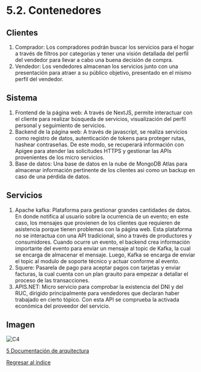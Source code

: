 # 5.2. Contenedores

## Clientes

1. Comprador: Los compradores podrán buscar los servicios para el hogar a través de filtros por categorías y tener una visión detallada del perfil del vendedor para llevar a cabo una buena decisión de compra.
2. Vendedor: Los vendedores almacenan los servicios junto con una presentación para atraer a su público objetivo, presentado en el mismo perfil del vendedor.

## Sistema

1. Frontend de la página web: A través de NextJS, permite interactuar con el cliente para realizar búsqueda de servicios, visualización del perfil personal y seguimiento de servicios.
2. Backend de la página web: A través de javascript, se realiza servicios como registro de datos, autenticación de tokens para proteger rutas, hashear contraseñas. De este modo, se recuperará información con Apigee para atender las solicitudes HTTPS y gestionar las APIs provenientes de los micro servicios.
3. Base de datos: Una base de datos en la nube de MongoDB Atlas para almacenar información pertinente de los clientes asi como un backup en caso de una pérdida de datos. 

## Servicios

1. Apache kafka: Plataforma para gestionar grandes cantidades de datos. En donde notifica al usuario sobre la ocurrencia de un evento; en este caso, los mensajes que provienen de los clientes que requieren de asistencia porque tienen problemas con la página web. Esta plataforma no se interactua con una API tradicional, sino a través de productores y consumidores. Cuando ocurre un evento, el backend crea información importante del evento para enviar un mensaje al topic de Kafka, la cual se encarga de almacenar el mensaje. Luego, Kafka se encarga de enviar el topic al modulo de soporte técnico y actuar conforme al evento.
2. Squere: Pasarela de pago para aceptar pagos con tarjetas y enviar facturas, la cual cuenta con un plan grauito para empezar a detallar el proceso de las transacciones.
3. APIS.NET: Micro servicio para comprobar la existencia del DNI y del RUC, dirigido principalmente para vendedores que declaran haber trabajado en cierto tópico. Con esta API se comprueba la activada económica del proveedor del servicio.

## Imagen

![C4](https://drive.google.com/uc?export=view&id=1rINg28Aqmo-mUH-nWENO4O31fDdOmZYJ)

[5 Documentación de arquitectura](../5.md)

[Regresar al índice](../../README.md)
